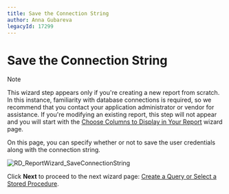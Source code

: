 ```yaml
---
title: Save the Connection String
author: Anna Gubareva
legacyId: 17299
---
```

# Save the Connection String
> [!NOTE]
> This wizard step appears only if you're creating a new report from scratch. In this instance, familiarity with database connections is required, so we recommend that you contact your application administrator or vendor for assistance. If you're modifying an existing report, this step will not appear and you will start with the [Choose Columns to Display in Your Report](../choose-columns-to-display-in-your-report.md) wizard page.

On this page, you can specify whether or not to save the user credentials along with the connection string.

![RD_ReportWizard_SaveConnectionString](../../../../../../images/img23765.png)

Click **Next** to proceed to the next wizard page: [Create a Query or Select a Stored Procedure](create-a-query-or-select-a-stored-procedure.md).